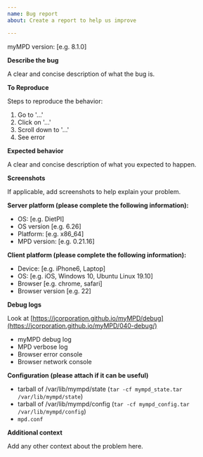 ```yaml
---
name: Bug report
about: Create a report to help us improve

---
```


myMPD version: [e.g. 8.1.0]

**Describe the bug**

A clear and concise description of what the bug is.

**To Reproduce**

Steps to reproduce the behavior:
1. Go to '...'
2. Click on '...'
3. Scroll down to '...'
4. See error

**Expected behavior**

A clear and concise description of what you expected to happen.

**Screenshots**

If applicable, add screenshots to help explain your problem.

**Server platform (please complete the following information):**
 - OS: [e.g. DietPI]
 - OS version [e.g. 6.26]
 - Platform: [e.g. x86_64]
 - MPD version: [e.g. 0.21.16]

**Client platform (please complete the following information):**
 - Device: [e.g. iPhone6, Laptop]
 - OS: [e.g. iOS, Windows 10, Ubuntu Linux 19.10]
 - Browser [e.g. chrome, safari]
 - Browser version [e.g. 22]

**Debug logs**

Look at [https://jcorporation.github.io/myMPD/debug](https://jcorporation.github.io/myMPD/040-debug/)

 - myMPD debug log
 - MPD verbose log
 - Browser error console
 - Browser network console
 
**Configuration (please attach if it can be useful)**

 - tarball of /var/lib/mympd/state (``tar -cf mympd_state.tar /var/lib/mympd/state``)
 - tarball of /var/lib/mympd/config (``tar -cf mympd_config.tar /var/lib/mympd/config``)
 - `mpd.conf` 

**Additional context**

Add any other context about the problem here.
